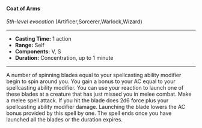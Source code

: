 #### Coat of Arms
*5th-level evocation* (Artificer,Sorcerer,Warlock,Wizard)
___
- **Casting Time:** 1 action
- **Range:** Self
- **Components:** V, S
- **Duration:** Concentration, up to 1 minute
---
A number of spinning blades equal to your
spellcasting ability modifier begin to spin around
you. You gain a bonus to your AC equal to your
spellcasting ability modifier. You can use your
reaction to launch one of these blades at a creature
that has just missed you in melee combat. Make a
melee spell attack. If you hit the blade does 2d6
force plus your spellcasting ability modifier damage.
Launching the blade lowers the AC bonus provided
by this spell by one. The spell ends once you have
launched all the blades or the duration expires.
